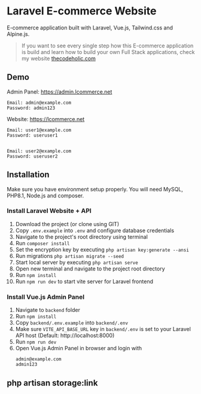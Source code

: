 # Laravel E-commerce Website
E-commerce application built with Laravel, Vue.js, Tailwind.css and Alpine.js. <br>

> If you want to see every single step how this E-commerce application is build and learn how to build your own Full Stack applications, check my website [thecodeholic.com](https://thecodeholic.com)

## Demo
Admin Panel: https://admin.lcommerce.net
```
Email: admin@example.com
Password: admin123
```

Website: https://lcommerce.net

```
Email: user1@example.com
Password: useruser1


Email: user2@example.com
Password: useruser2
```

## Installation 
Make sure you have environment setup properly. You will need MySQL, PHP8.1, Node.js and composer.

### Install Laravel Website + API
1. Download the project (or clone using GIT)
2. Copy `.env.example` into `.env` and configure database credentials
3. Navigate to the project's root directory using terminal
4. Run `composer install`
5. Set the encryption key by executing `php artisan key:generate --ansi`
6. Run migrations `php artisan migrate --seed`
7. Start local server by executing `php artisan serve`
8. Open new terminal and navigate to the project root directory
9. Run `npm install`
10. Run `npm run dev` to start vite server for Laravel frontend

### Install Vue.js Admin Panel
1. Navigate to `backend` folder
2. Run `npm install`
3. Copy `backend/.env.example` into `backend/.env`
4. Make sure `VITE_API_BASE_URL` key in `backend/.env` is set to your Laravel API host (Default: http://localhost:8000)
5. Run `npm run dev`
6. Open Vue.js Admin Panel in browser and login with
    ```
    admin@example.com
    admin123
    ```

## php artisan storage:link
